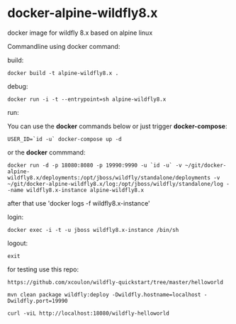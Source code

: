 # docker-alpine-wildfly8.x
docker image for wildfly 8.x based on alpine linux

Commandline using docker command:

build:

    docker build -t alpine-wildfly8.x .

debug:

    docker run -i -t --entrypoint=sh alpine-wildfly8.x

run:

You can use the **docker** commands below or just trigger **docker-compose**:

    USER_ID=`id -u` docker-compose up -d

or the **docker** commmand:

    docker run -d -p 18080:8080 -p 19990:9990 -u `id -u` -v ~/git/docker-alpine-wildfly8.x/deployments:/opt/jboss/wildfly/standalone/deployments -v ~/git/docker-alpine-wildfly8.x/log:/opt/jboss/wildfly/standalone/log --name wildfly8.x-instance alpine-wildfly8.x

after that use 'docker logs -f wildfly8.x-instance'


login:

    docker exec -i -t -u jboss wildfly8.x-instance /bin/sh

logout:

    exit

for testing use this repo:

    https://github.com/xcoulon/wildfly-quickstart/tree/master/helloworld

    mvn clean package wildfly:deploy -Dwildfly.hostname=localhost -Dwildfly.port=19990

    curl -viL http://localhost:18080/wildfly-helloworld